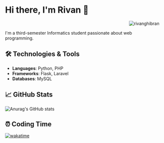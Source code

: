 # Hi there, I'm Rivan 👋
<p align="right">
  <img src="https://komarev.com/ghpvc/?username=rivanghibran&label=Profile%20views&color=0e75b6&style=flat" alt="rivanghibran" />
</p>


I'm a third-semester Informatics student passionate about web programming.

## 🛠️ Technologies & Tools
- **Languages**: Python, PHP
- **Frameworks**: Flask, Laravel
- **Databases**: MySQL

## 📈 GitHub Stats
![Anurag's GitHub stats](https://github-readme-stats.vercel.app/api?username=rivanghibran&show_icons=true&theme=radical)

## ⏰ Coding Time
[![wakatime](https://wakatime.com/badge/user/4b870f2f-0757-4ad0-bd5f-3eb041683c9c.svg)](https://wakatime.com/@4b870f2f-0757-4ad0-bd5f-3eb041683c9c)
